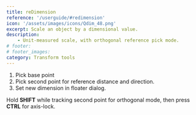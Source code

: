 ```yaml
---
title: reDimension
reference: '/userguide/#redimension'
icon: '/assets/images/icons/Qdim_48.png'
excerpt: Scale an object by a dimensional value.
description:
    - Unit-measured scale, with orthogonal reference pick mode.
# footer:
# footer_images:
category: Transform tools
---
```

1. Pick base point
2. Pick second point for reference distance and direction.
3. Set new dimension in floater dialog.

Hold **SHIFT** while tracking second point for orthogonal mode, then press **CTRL** for axis-lock.
